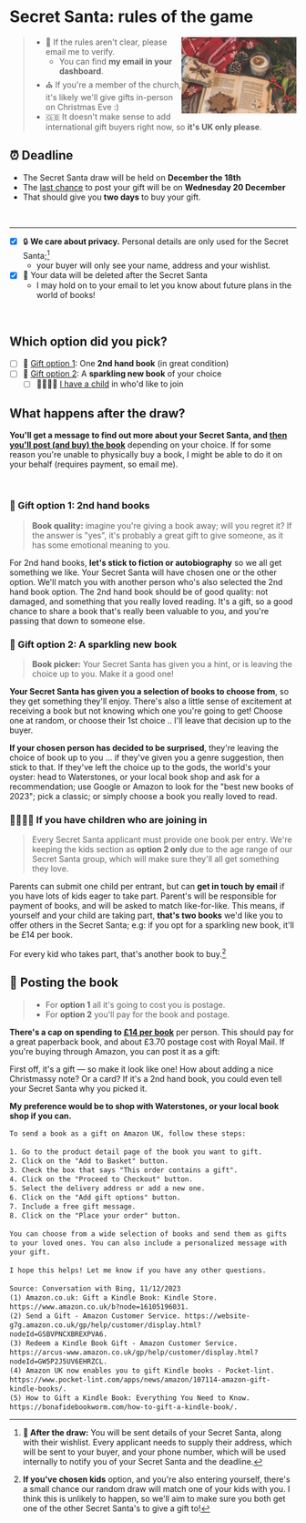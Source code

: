 # Secret Santa: rules of the game

<img align="right" style="width: 40%;" src="./pexels-ylanite-koppens-1883378-2.jpg" />
  
> - 📩 If the rules aren't clear, please email me to verify.
>   - You can find **my email in your dashboard**.
> - ⛪ If you're a member of the church, it's likely we'll give gifts in-person on Christmas Eve :)
> - 🇬🇧 It doesn't make sense to add international gift buyers right now, so **it's UK only please**.


## ⏰ Deadline

- The Secret Santa draw will be held on **December the 18th**
- The [last chance](https://www.royalmail.com/christmas/last-posting-dates) to post your gift will be on **Wednesday 20 December**
- That should give you **two days** to buy your gift.

&nbsp;
<hr />

- [x] 🔒 **We care about privacy.** Personal details are only used for the Secret Santa;[^1]
  - your buyer will only see your name, address and your wishlist.
- [x] 📖 Your data will be deleted after the Secret Santa
  - I may hold on to your email to let you know about future plans in the world of books!

&nbsp;

## Which option did you pick?

- [ ] 🎁 [Gift option 1](#-gift-option-1-2nd-hand-books):  One **2nd hand book** (in great condition)
- [ ] 🎁 [Gift option 2](#-gift-option-2-a-sparkling-new-book):  A **sparkling new book** of your choice
    - [ ] 👨‍👩‍👧‍👦 [I have a child](#-if-you-have-children-who-are-joining-in) in who'd like to join

## What happens after the draw?

**You'll get a message to find out more about your Secret Santa, and [then you'll post (and buy) the book](#-posting-the-book)** depending on your choice. If for some reason you're unable to physically buy a book, I might be able to do it on your behalf (requires payment, so email me).

&nbsp;

### 🎁 Gift option 1: 2nd hand books

> **Book quality:** imagine you're giving a book away; will you regret it? If the answer is "yes", it's probably a great gift to give someone, as it has some emotional meaning to you.

For 2nd hand books, **let's stick to fiction or autobiography** so we all get something we like. Your Secret Santa will have chosen one or the other option. We'll match you with another person who's also selected the 2nd hand book option. The 2nd hand book should be of good quality: not damaged, and something that you really loved reading. It's a gift, so a good chance to share a book that's really been valuable to you, and you're passing that down to someone else.


### 🎁 Gift option 2: A sparkling new book

> **Book picker:** Your Secret Santa has given you a hint, or is leaving the choice up to you. Make it a good one!

**Your Secret Santa has given you a selection of books to choose from**, so they get something they'll enjoy. There's also a little sense of excitement at receiving a book but not knowing which one you're going to get! Choose one at random, or choose their 1st choice .. I'll leave that decision up to the buyer.

**If your chosen person has decided to be surprised**, they're leaving the choice of book up to you ... if they've given you a genre suggestion, then stick to that. If they've left the choice up to the gods, the world's your oyster: head to Waterstones, or your local book shop and ask for a recommendation; use Google or Amazon to look for the "best new books of 2023"; pick a classic; or simply choose a book you really loved to read.


### 👨‍👩‍👧‍👦 If you have children who are joining in

> Every Secret Santa applicant must provide one book per entry. We're keeping the kids section as **option 2 only** due to the age range of our Secret Santa group, which will make sure they'll all get something they love.

Parents can submit one child per entrant, but can **get in touch by email** if you have lots of kids eager to take part. Parent's will be responsible for payment of books, and will be asked to match like-for-like. This means, if yourself and your child are taking part, **that's two books** we'd like you to offer others in the Secret Santa; e.g: if you opt for a sparkling new book, it'll be £14 per book.

For every kid who takes part, that's another book to buy.[^3] 

## 📮 Posting the book

> - For **option 1** all it's going to cost you is postage.
> - For **option 2** you'll pay for the book and postage.

**There's a cap on spending to <ins>£14 per book</ins>** per person. This should pay for a great paperback book, and about £3.70 postage cost with Royal Mail. If you're buying through Amazon, you can post it as a gift:

First off, it's a gift — so make it look like one! How about adding a nice Christmassy note? Or a card? If it's a 2nd hand book, you could even tell your Secret Santa why you picked it.

**My preference would be to shop with Waterstones, or your local book shop if you can.**

```
To send a book as a gift on Amazon UK, follow these steps:

1. Go to the product detail page of the book you want to gift.
2. Click on the "Add to Basket" button.
3. Check the box that says "This order contains a gift".
4. Click on the "Proceed to Checkout" button.
5. Select the delivery address or add a new one.
6. Click on the "Add gift options" button.
7. Include a free gift message.
8. Click on the "Place your order" button.

You can choose from a wide selection of books and send them as gifts to your loved ones. You can also include a personalized message with your gift.

I hope this helps! Let me know if you have any other questions.

Source: Conversation with Bing, 11/12/2023
(1) Amazon.co.uk: Gift a Kindle Book: Kindle Store. https://www.amazon.co.uk/b?node=16105196031.
(2) Send a Gift - Amazon Customer Service. https://website-g7g.amazon.co.uk/gp/help/customer/display.html?nodeId=GSBVPNCXBREXPVA6.
(3) Redeem a Kindle Book Gift - Amazon Customer Service. https://arcus-www.amazon.co.uk/gp/help/customer/display.html?nodeId=GW5P2J5UV6EHRZCL.
(4) Amazon UK now enables you to gift Kindle books - Pocket-lint. https://www.pocket-lint.com/apps/news/amazon/107114-amazon-gift-kindle-books/.
(5) How to Gift a Kindle Book: Everything You Need to Know. https://bonafidebookworm.com/how-to-gift-a-kindle-book/.
```

[^1]: **🎅 After the draw:** You will be sent details of your Secret Santa, along with their wishlist. Every applicant needs to supply their address, which will be sent to your buyer, and your phone number, which will be used internally to notify you of your Secret Santa and the deadline.

[^2]: If you're too busy, or running short in time, please email me to send the money along and I'll try to buy it on your behalf. (I'll add a PayPal link soon)

[^3]: **If you've chosen kids** option, and you're also entering yourself, there's a small chance our random draw will match one of your kids with you. I think this is unlikely to happen, so we'll aim to make sure you both get one of the other Secret Santa's to give a gift to!


